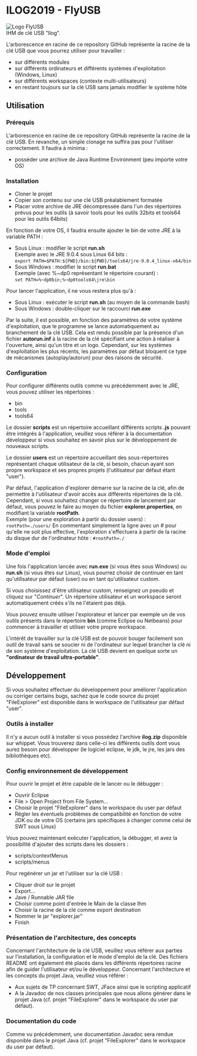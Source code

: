 # ILOG2019 - FlyUSB
![Logo FlyUSB](https://image.noelshack.com/fichiers/2019/20/4/1558041209-logo3.png)  
IHM de clé USB "Ilog".

L'arborescence en racine de ce repository GitHub représente la racine de la clé USB que vous pourrez utiliser pour travailler :
* sur différents modules
* sur différents ordinateurs et différents systèmes d'exploitation (Windows, Linux)
* sur différents workspaces (contexte multi-utilisateurs)
* en restant toujours sur la clé USB sans jamais modifier le système hôte

## Utilisation

### Prérequis
L'arborescence en racine de ce repository GitHub représente la racine de la clé USB.
En revanche, un simple clonage ne suffira pas pour l'utiliser correctement.
Il faudra à minima :
* posséder une archive de Java Runtime Environment (peu importe votre OS)

### Installation
* Cloner le projet
* Copier son contenu sur une clé USB préalablement formatée
* Placer votre archive de JRE décompressée dans l'un des répertoires prévus pour les outils (à savoir tools pour les outils 32bits et tools64 pour les outils 64bits)

En fonction de votre OS, il faudra ensuite ajouter le bin de votre JRE à la variable PATH :
* Sous Linux : modifier le script **run.sh**  
Exemple avec le JRE 9.0.4 sous Linux 64 bits :  
`export PATH=$PATH:${PWD}/bin:${PWD}/tools64/jre-9.0.4_linux-x64/bin`
* Sous Windows : modifier le script **run.bat**  
Exemple (avec %~dp0 représentant le répertoire courant) :  
`set PATH=%~dp0bin;%~dp0tools64\jre\bin`

Pour lancer l'application, il ne vous restera plus qu'à :
* Sous Linux : exécuter le script **run.sh** (au moyen de la commande bash)
* Sous Windows : double-cliquer sur le raccourci **run.exe**

Par la suite, il est possible, en fonction des paramètres de votre système d'exploitation, que le programme se lance automatiquement au branchement de la clé USB.
Cela est rendu possible par la présence d'un fichier **autorun.inf** à la racine de la clé spécifiant une action à réaliser à l'ouverture, ainsi qu'un titre et un logo.
Cependant, sur les systèmes d'exploitation les plus récents, les paramètres par défaut bloquent ce type de mécanismes (autoplay/autorun) pour des raisons de sécurité.

### Configuration
Pour configurer différents outils comme vu précédemment avec le JRE, vous pouvez utiliser les répertoires :
* bin
* tools
* tools64

Le dossier **scripts** est un répertoire accueillant différents scripts **.js** pouvant être intégrés à l'application, veuillez vous référer à la documentation développeur si vous souhaitez en savoir plus sur le développement de nouveaux scripts.

Le dossier **users** est un répertoire accueillant des sous-répertoires représentant chaque utilisateur de la clé, si besoin, chacun ayant son propre workspace et ses propres projets (l'utilisateur par défaut étant "user").

Par défaut, l'application d'explorer démarre sur la racine de la clé, afin de permettre à l'utilisateur d'avoir accès aux différents répertoires de la clé.
Cependant, si vous souhaitez changer ce répertoire de lancement par défaut, vous pouvez le faire au moyen du fichier **explorer.properties**, en modifiant la variable **rootPath**.  
Exemple (pour une exploration à partir du dossier users) : `rootPath=./users/`
En commentant simplement la ligne avec un # pour qu'elle ne soit plus effective, l'exploration s'effectuera à partir de la racine du disque dur de l'ordinateur hôte : `#rootPath=./`

### Mode d'emploi
Une fois l'application lancée avec **run.exe** (si vous êtes sous Windows) ou **run.sh** (si vous êtes sur Linux), vous pourrez choisir de continuer en tant qu'utilisateur par défaut (user) ou en tant qu'utilisateur custom.

Si vous choisissez d'être utilisateur custom, renseignez un pseudo et cliquez sur "*Continuer*". Un répertoire utilisateur et un workspace seront automatiquement créés s'ils ne l'étaient pas déjà.

Vous pouvez ensuite utiliser l'explorateur et lancer par exemple un de vos outils présents dans le répertoire **bin** (comme Eclipse ou Netbeans) pour commencer à travailler et utiliser votre propre workspace.

L'intérêt de travailler sur la clé USB est de pouvoir bouger facilement son outil de travail sans se soucier ni de l'ordinateur sur lequel brancher la clé ni de son système d'exploitation. La clé USB devient en quelque sorte un **"ordinateur de travail ultra-portable"**.

## Développement
Si vous souhaitez effectuer du développement pour améliorer l'application ou corriger certains bugs, sachez que le code source du projet "FileExplorer" est disponible dans le workspace de l'utilisateur par défaut "user".

### Outils à installer
Il n'y a aucun outil à installer si vous possédez l'archive **ilog.zip** disponible sur whippet.
Vous trouverez dans celle-ci les différents outils dont vous aurez besoin pour développer (le logiciel eclipse, le jdk, le jre, les jars des bibliothèques etc).

### Config environnement de développement
Pour ouvrir le projet et être capable de le lancer ou le débugger :
* Ouvrir Eclipse
* File > Open Project from File System...
* Choisir le projet "FileExplorer" dans le workspace du user par défaut
* Régler les éventuels problèmes de compatibilité en fonction de votre JDK ou de votre OS (certains jars spécifiques à changer comme celui de SWT sous Linux)

Vous pouvez maintenant exécuter l'application, la débugger, et avez la possibilité d'ajouter des scripts dans les dossiers :
* scripts/contextMenus
* scripts/menus

Pour regénérer un jar et l'utiliser sur la clé USB :
* Cliquer droit sur le projet
* Export...
* Jave / Runnable JAR file
* Choisir comme point d'entrée le Main de la classe Ihm
* Choisir la racine de la clé comme export destination
* Nommer le jar "explorer.jar"
* Finish

### Présentation de l'architecture, des concepts
Concernant l'architecture de la clé USB, veuillez vous référer aux parties sur l'installation, la configuration et le mode d'emploi de la clé. Des fichiers README ont également été placés dans les différents répertoires racine afin de guider l'utilisateur et/ou le développeur. Concernant l'architecture et les concepts du projet Java, veuillez vous référer :
* Aux sujets de TP concernant SWT, JFace ainsi que le scripting applicatif
* A la Javadoc de nos classes principales que nous allons générer dans le projet Java (cf. projet "FileExplorer" dans le workspace du user par défaut).

### Documentation du code
Comme vu précédemment, une documentation Javadoc sera rendue disponible dans le projet Java (cf. projet "FileExplorer" dans le workspace du user par défaut).
